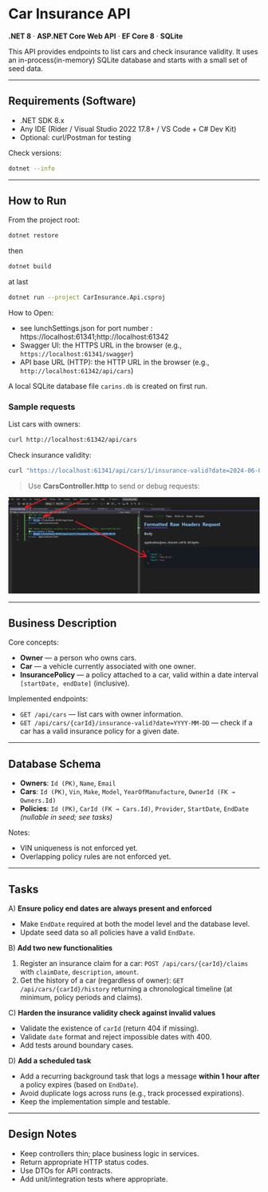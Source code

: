 # Car Insurance API

**.NET 8** · **ASP.NET Core Web API** · **EF Core 8** · **SQLite**

This API provides endpoints to list cars and check insurance validity. It uses an in-process(in-memory) SQLite database and starts with a small set of seed data.

---

## Requirements (Software)

- .NET SDK 8.x
- Any IDE (Rider / Visual Studio 2022 17.8+ / VS Code + C# Dev Kit)
- Optional: curl/Postman for testing

Check versions:
```bash
dotnet --info
```

---

## How to Run

From the project root:
```bash
dotnet restore
```
then
```bash
dotnet build
```
at last
```bash
dotnet run --project CarInsurance.Api.csproj
```

How to Open:
- see lunchSettings.json for port number : https://localhost:61341;http://localhost:61342
- Swagger UI: the HTTPS URL in the browser (e.g., `https://localhost:61341/swagger`)
- API base URL (HTTP): the HTTP URL in the browser (e.g., `http://localhost:61342/api/cars`)

A local SQLite database file `carins.db` is created on first run.

### Sample requests

List cars with owners:
```bash
curl http://localhost:61342/api/cars
```

Check insurance validity:
```bash
curl "https://localhost:61341/api/cars/1/insurance-valid?date=2024-06-01"
```

> Use __CarsController.http__ to send or debug requests:

![alt text](img/image.png)

---

## Business Description

Core concepts:

- **Owner** — a person who owns cars.
- **Car** — a vehicle currently associated with one owner.
- **InsurancePolicy** — a policy attached to a car, valid within a date interval `[startDate, endDate]` (inclusive).

Implemented endpoints:

- `GET /api/cars` — list cars with owner information.  
- `GET /api/cars/{carId}/insurance-valid?date=YYYY-MM-DD` — check if a car has a valid insurance policy for a given date.

---

## Database Schema

- **Owners**: `Id (PK)`, `Name`, `Email`  
- **Cars**: `Id (PK)`, `Vin`, `Make`, `Model`, `YearOfManufacture`, `OwnerId (FK → Owners.Id)`  
- **Policies**: `Id (PK)`, `CarId (FK → Cars.Id)`, `Provider`, `StartDate`, `EndDate` *(nullable in seed; see tasks)*

Notes:
- VIN uniqueness is not enforced yet.  
- Overlapping policy rules are not enforced yet.

---

## Tasks

A) **Ensure policy end dates are always present and enforced**  
- Make `EndDate` required at both the model level and the database level.
- Update seed data so all policies have a valid `EndDate`.

B) **Add two new functionalities**  
1. Register an insurance claim for a car: `POST /api/cars/{carId}/claims` with `claimDate`, `description`, `amount`.  
2. Get the history of a car (regardless of owner): `GET /api/cars/{carId}/history` returning a chronological timeline (at minimum, policy periods and claims).

C) **Harden the insurance validity check against invalid values**  
- Validate the existence of `carId` (return 404 if missing).
- Validate `date` format and reject impossible dates with 400.
- Add tests around boundary cases.

D) **Add a scheduled task**  
- Add a recurring background task that logs a message **within 1 hour after** a policy expires (based on `EndDate`).
- Avoid duplicate logs across runs (e.g., track processed expirations).
- Keep the implementation simple and testable.

---

## Design Notes

- Keep controllers thin; place business logic in services.
- Return appropriate HTTP status codes.
- Use DTOs for API contracts.
- Add unit/integration tests where appropriate.
